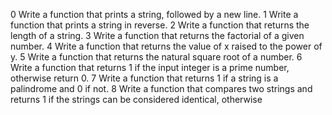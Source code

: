 0 Write a function that prints a string, followed by a new line.
1 Write a function that prints a string in reverse.
2 Write a function that returns the length of a string.
3 Write a function that returns the factorial of a given number.
4 Write a function that returns the value of x raised to the power of y.
5 Write a function that returns the natural square root of a number.
6 Write a function that returns 1 if the input integer is a prime number, otherwise return 0.
7 Write a function that returns 1 if a string is a palindrome and 0 if not.
8 Write a function that compares two strings and returns 1 if the strings can be considered identical, otherwise
